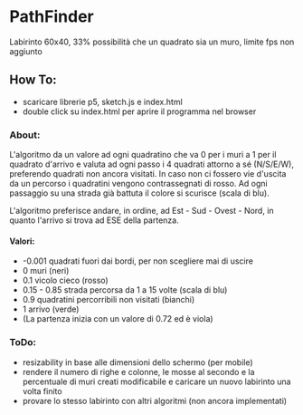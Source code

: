 # PathFinder

Labirinto 60x40, 33% possibilità che un quadrato sia un muro, limite fps non aggiunto

## How To:
- scaricare librerie p5, sketch.js e index.html
- double click su index.html per aprire il programma nel browser 

### About:
L'algoritmo da un valore ad ogni quadratino che va 0 per i muri a 1 per il quadrato d'arrivo e valuta ad ogni passo i
4 quadrati attorno a sé (N/S/E/W), preferendo quadrati non ancora visitati. In caso non ci fossero vie d'uscita da un
percorso i quadratini vengono contrassegnati di rosso. Ad ogni passaggio su una strada già battuta il colore si scurisce 
(scala di blu).

L'algoritmo preferisce andare, in ordine, ad Est - Sud - Ovest - Nord, in quanto l'arrivo si trova ad ESE della partenza.  

#### Valori:
- -0.001 quadrati fuori dai bordi, per non scegliere mai di uscire
- 0 muri (neri)
- 0.1 vicolo cieco (rosso)
- 0.15 - 0.85 strada percorsa da 1 a 15 volte (scala di blu)
- 0.9 quadratini percorribili non visitati (bianchi)
- 1 arrivo (verde)
- (La partenza inizia con un valore di 0.72 ed è viola)

### ToDo:
- resizability in base alle dimensioni dello schermo (per mobile)
- rendere il numero di righe e colonne, le mosse al secondo e la percentuale di muri creati modificabile
e caricare un nuovo labirinto una volta finito
- provare lo stesso labirinto con altri algoritmi (non ancora implementati)
